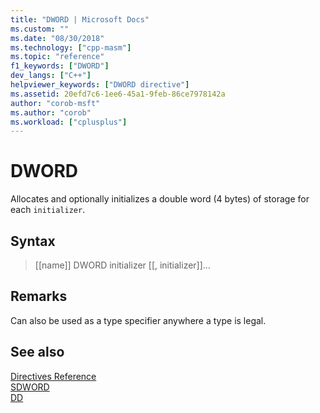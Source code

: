 ```yaml
---
title: "DWORD | Microsoft Docs"
ms.custom: ""
ms.date: "08/30/2018"
ms.technology: ["cpp-masm"]
ms.topic: "reference"
f1_keywords: ["DWORD"]
dev_langs: ["C++"]
helpviewer_keywords: ["DWORD directive"]
ms.assetid: 20efd7c6-1ee6-45a1-9feb-86ce7978142a
author: "corob-msft"
ms.author: "corob"
ms.workload: ["cplusplus"]
---
```

# DWORD

Allocates and optionally initializes a double word (4 bytes) of storage for each `initializer`.

## Syntax

> [[name]] DWORD initializer [[, initializer]]...

## Remarks

Can also be used as a type specifier anywhere a type is legal.

## See also

[Directives Reference](../../assembler/masm/directives-reference.md)<br/>
[SDWORD](../../assembler/masm/sdword.md)<br/>
[DD](../../assembler/masm/dd.md)<br/>